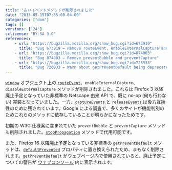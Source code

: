 ```yaml
---
title: "古いイベントメソッドが削除されました"
date: "2013-05-19T07:35:00-04:00"
categories: ["dom"]
tags: []
versions: ["24"]
cclicense: "BY-SA 3.0"
references:
    - url: "https://bugzilla.mozilla.org/show_bug.cgi?id=673919"
      title: "Bug 673919 – Remove routeEvent, enableExternalCapture and disableExternalCapture"
    - url: "https://bugzilla.mozilla.org/show_bug.cgi?id=874003"
      title: "Bug 874003 – Remove preventBubble and preventCapture"
    - url: "https://bugzilla.mozilla.org/show_bug.cgi?id=726933"
      title: "Bug 726933 – Warn about getPreventDefault being deprecated"
---
```

[`window`](https://developer.mozilla.org/docs/Web/API/window) オブジェクト上の [`routeEvent`](https://developer.mozilla.org/docs/Web/API/window.routeEvent)、`enableExternalCapture`、`disableExternalCapture` メソッドが削除されました。これらは Firefox 3 以降廃止予定となっていた非標準の Netscape 由来 API で、既に no-op (何も行わない) 実装となっていました。一方、[`captureEvents`](https://developer.mozilla.org/docs/Web/API/window.captureEvents) と [`releaseEvents`](https://developer.mozilla.org/docs/Web/API/window.releaseEvents) は後方互換性のために残されています。Google による調査で、多くのサイトが機能判別のためこれらのメソッドに依存していることが明らかになったためです。

初期の W3C 仕様案に含まれていた `preventBubble` と `preventCapture` メソッドも削除されました。[`stopPropagation`](https://developer.mozilla.org/docs/Web/API/event.stopPropagation) メソッドで代用可能です。

また、Firefox 16 以降廃止予定となっている非標準の `getPreventDefault` メソッドは、[`defaultPrevented`](https://developer.mozilla.org/docs/Web/API/event.defaultPrevented) プロパティに置き換えられたため、まもなく削除されます。`getPreventDefault` がウェブページ内で使用されていると、廃止予定についての警告が [ウェブコンソール](https://developer.mozilla.org/docs/Tools/Web_Console) 内に表示されます。
